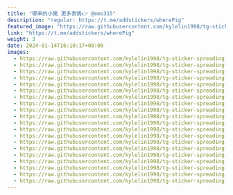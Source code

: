 ```yaml
---
title: "哪来的小猪 更多表情👉 @emo315"
description: "regular: https://t.me/addstickers/wherePig"
featured_image: "https://raw.githubusercontent.com/kylelin1998/tg-sticker-spreading-worldwide-images/main/img/2422c0f5-7177-418d-bfd2-ed17086aafca.jpg"
link: "https://t.me/addstickers/wherePig"
weight: 3
date: 2024-01-14T16:10:17+08:00
images:
  - https://raw.githubusercontent.com/kylelin1998/tg-sticker-spreading-worldwide-images/main/img/2422c0f5-7177-418d-bfd2-ed17086aafca.jpg
  - https://raw.githubusercontent.com/kylelin1998/tg-sticker-spreading-worldwide-images/main/img/6a5f8115-81e1-43b3-b527-d6b01ba81e8a.jpg
  - https://raw.githubusercontent.com/kylelin1998/tg-sticker-spreading-worldwide-images/main/img/c8301382-b82c-4e26-9a6a-2f56fb92630d.jpg
  - https://raw.githubusercontent.com/kylelin1998/tg-sticker-spreading-worldwide-images/main/img/1e68b826-6ef3-4a78-b59f-64b0b44a2ede.jpg
  - https://raw.githubusercontent.com/kylelin1998/tg-sticker-spreading-worldwide-images/main/img/f4505893-46e9-4460-a5a2-17140082c9e2.jpg
  - https://raw.githubusercontent.com/kylelin1998/tg-sticker-spreading-worldwide-images/main/img/01296063-6735-4a9c-9e60-7247fec13343.jpg
  - https://raw.githubusercontent.com/kylelin1998/tg-sticker-spreading-worldwide-images/main/img/f278dcb0-a01a-4499-a128-189d3c07c56f.jpg
  - https://raw.githubusercontent.com/kylelin1998/tg-sticker-spreading-worldwide-images/main/img/9d03133d-2b99-4500-b01b-0f4cd0898802.jpg
  - https://raw.githubusercontent.com/kylelin1998/tg-sticker-spreading-worldwide-images/main/img/50b6af2b-4606-4b66-8f9f-8cdcf5b0de2c.jpg
  - https://raw.githubusercontent.com/kylelin1998/tg-sticker-spreading-worldwide-images/main/img/2ddaa964-be69-4b18-95ca-ff4eeadd91d5.jpg
  - https://raw.githubusercontent.com/kylelin1998/tg-sticker-spreading-worldwide-images/main/img/6c86edcb-4695-4f75-9327-d5159dbe4fba.jpg
  - https://raw.githubusercontent.com/kylelin1998/tg-sticker-spreading-worldwide-images/main/img/032f7c29-c538-4f08-992a-82039285b0b1.jpg
  - https://raw.githubusercontent.com/kylelin1998/tg-sticker-spreading-worldwide-images/main/img/f7a272a2-37f8-462d-96d9-b48041c1a0b9.jpg
  - https://raw.githubusercontent.com/kylelin1998/tg-sticker-spreading-worldwide-images/main/img/ac0af1e8-830f-4dc4-b274-3f8318437d86.jpg
  - https://raw.githubusercontent.com/kylelin1998/tg-sticker-spreading-worldwide-images/main/img/97da5ab1-cb61-4738-a4f3-59266d69741b.jpg
  - https://raw.githubusercontent.com/kylelin1998/tg-sticker-spreading-worldwide-images/main/img/30c94a2f-163d-4382-a764-8988c5ba20b9.jpg
  - https://raw.githubusercontent.com/kylelin1998/tg-sticker-spreading-worldwide-images/main/img/3b9c1dcf-3d7a-438e-ac8f-10874d04be5f.jpg
  - https://raw.githubusercontent.com/kylelin1998/tg-sticker-spreading-worldwide-images/main/img/c6a8f1ee-86a4-48c8-8ba9-cc97131ba6e8.jpg
  - https://raw.githubusercontent.com/kylelin1998/tg-sticker-spreading-worldwide-images/main/img/e7e3bce0-05f0-4b1b-b89d-9902e26f486c.jpg
  - https://raw.githubusercontent.com/kylelin1998/tg-sticker-spreading-worldwide-images/main/img/15fc0fdb-e5fc-452c-af2e-b85f4ae25395.jpg
---
```

